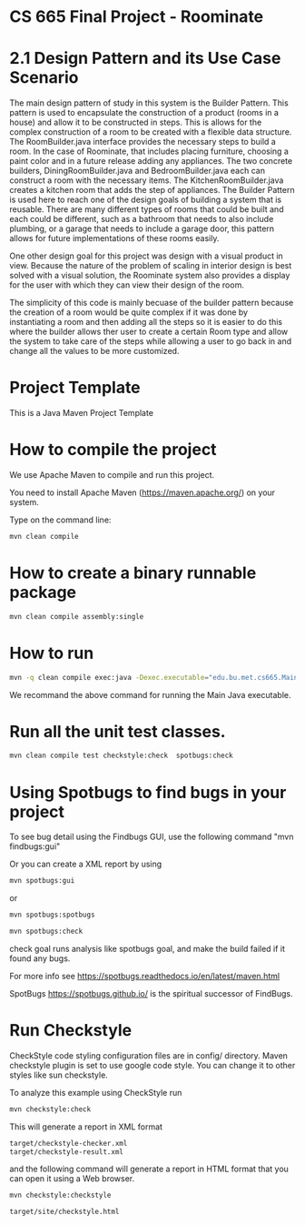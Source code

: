 # CS 665 Final Project - Roominate

# 2.1 Design Pattern and its Use Case Scenario
The main design pattern of study in this system is the Builder Pattern. This pattern is used to encapsulate the construction of a product (rooms in a house) and allow it to be constructed in steps. This is allows for the complex construction of a room to be created with a flexible data structure. The RoomBuilder.java interface provides the necessary steps to build a room. In the case of Roominate, that includes placing furniture, choosing a paint color and in a future release adding any appliances. The two concrete builders, DiningRoomBuilder.java and BedroomBuilder.java each can construct a room with the necessary items. The KitchenRoomBuilder.java creates a kitchen room that adds the step of appliances. The Builder Pattern is used here to reach one of the design goals of building a system that is reusable. There are many different types of rooms that could be built and each could be different, such as a bathroom that needs to also include plumbing, or a garage that needs to include a garage door, this pattern allows for future implementations of these rooms easily. 

One other design goal for this project was design with a visual product in view. Because the nature of the problem of scaling in interior design is best solved with a visual solution, the Roominate system also provides a display for the user with which they can view their design of the room.

The simplicity of this code is mainly becuase of the builder pattern because the creation of a room would be quite complex if it was done by instantiating a room and then adding all the steps so it is easier to do this where the builder allows ther user to create a certain Room type and allow the system to take care of the steps while allowing a user to go back in and change all the values to be more customized. 


# Project Template

This is a Java Maven Project Template


# How to compile the project

We use Apache Maven to compile and run this project. 

You need to install Apache Maven (https://maven.apache.org/)  on your system. 

Type on the command line: 

```bash
mvn clean compile
```

# How to create a binary runnable package 


```bash
mvn clean compile assembly:single
```


# How to run

```bash
mvn -q clean compile exec:java -Dexec.executable="edu.bu.met.cs665.Main" -Dlog4j.configuration="file:log4j.properties"
```

We recommand the above command for running the Main Java executable. 




# Run all the unit test classes.


```bash
mvn clean compile test checkstyle:check  spotbugs:check
```

# Using Spotbugs to find bugs in your project 

To see bug detail using the Findbugs GUI, use the following command "mvn findbugs:gui"

Or you can create a XML report by using  


```bash
mvn spotbugs:gui 
```

or 


```bash
mvn spotbugs:spotbugs
```


```bash
mvn spotbugs:check 
```

check goal runs analysis like spotbugs goal, and make the build failed if it found any bugs. 


For more info see 
https://spotbugs.readthedocs.io/en/latest/maven.html


SpotBugs https://spotbugs.github.io/ is the spiritual successor of FindBugs.


# Run Checkstyle 

CheckStyle code styling configuration files are in config/ directory. Maven checkstyle plugin is set to use google code style. 
You can change it to other styles like sun checkstyle. 

To analyze this example using CheckStyle run 

```bash
mvn checkstyle:check
```

This will generate a report in XML format


```bash
target/checkstyle-checker.xml
target/checkstyle-result.xml
```

and the following command will generate a report in HTML format that you can open it using a Web browser. 

```bash
mvn checkstyle:checkstyle
```

```bash
target/site/checkstyle.html
```




